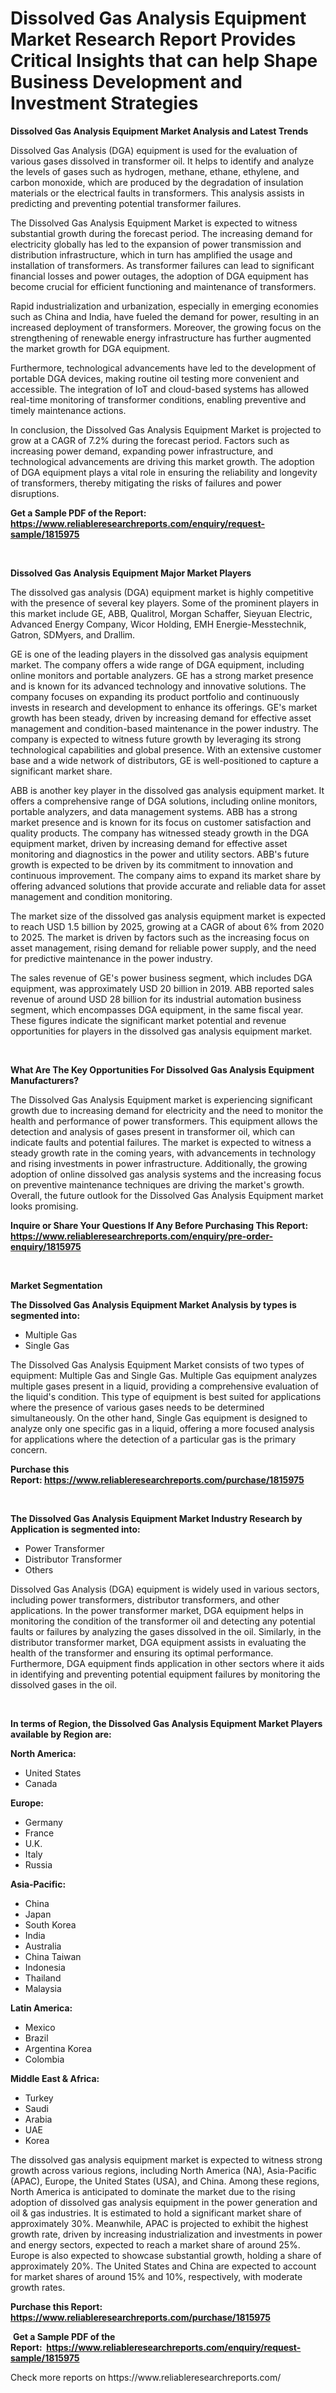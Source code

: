 <p><h1>Dissolved Gas Analysis Equipment Market Research Report Provides Critical Insights that can help Shape Business Development and Investment Strategies</h1></p><p><strong>Dissolved Gas Analysis Equipment Market Analysis and Latest Trends</strong></p>
<p><p>Dissolved Gas Analysis (DGA) equipment is used for the evaluation of various gases dissolved in transformer oil. It helps to identify and analyze the levels of gases such as hydrogen, methane, ethane, ethylene, and carbon monoxide, which are produced by the degradation of insulation materials or the electrical faults in transformers. This analysis assists in predicting and preventing potential transformer failures.</p><p>The Dissolved Gas Analysis Equipment Market is expected to witness substantial growth during the forecast period. The increasing demand for electricity globally has led to the expansion of power transmission and distribution infrastructure, which in turn has amplified the usage and installation of transformers. As transformer failures can lead to significant financial losses and power outages, the adoption of DGA equipment has become crucial for efficient functioning and maintenance of transformers.</p><p>Rapid industrialization and urbanization, especially in emerging economies such as China and India, have fueled the demand for power, resulting in an increased deployment of transformers. Moreover, the growing focus on the strengthening of renewable energy infrastructure has further augmented the market growth for DGA equipment.</p><p>Furthermore, technological advancements have led to the development of portable DGA devices, making routine oil testing more convenient and accessible. The integration of IoT and cloud-based systems has allowed real-time monitoring of transformer conditions, enabling preventive and timely maintenance actions.</p><p>In conclusion, the Dissolved Gas Analysis Equipment Market is projected to grow at a CAGR of 7.2% during the forecast period. Factors such as increasing power demand, expanding power infrastructure, and technological advancements are driving this market growth. The adoption of DGA equipment plays a vital role in ensuring the reliability and longevity of transformers, thereby mitigating the risks of failures and power disruptions.</p></p>
<p><strong>Get a Sample PDF of the Report:&nbsp; <a href="https://www.reliableresearchreports.com/enquiry/request-sample/1815975">https://www.reliableresearchreports.com/enquiry/request-sample/1815975</a></strong></p>
<p>&nbsp;</p>
<p><strong>Dissolved Gas Analysis Equipment Major Market Players</strong></p>
<p><p>The dissolved gas analysis (DGA) equipment market is highly competitive with the presence of several key players. Some of the prominent players in this market include GE, ABB, Qualitrol, Morgan Schaffer, Sieyuan Electric, Advanced Energy Company, Wicor Holding, EMH Energie-Messtechnik, Gatron, SDMyers, and Drallim.</p><p>GE is one of the leading players in the dissolved gas analysis equipment market. The company offers a wide range of DGA equipment, including online monitors and portable analyzers. GE has a strong market presence and is known for its advanced technology and innovative solutions. The company focuses on expanding its product portfolio and continuously invests in research and development to enhance its offerings. GE's market growth has been steady, driven by increasing demand for effective asset management and condition-based maintenance in the power industry. The company is expected to witness future growth by leveraging its strong technological capabilities and global presence. With an extensive customer base and a wide network of distributors, GE is well-positioned to capture a significant market share.</p><p>ABB is another key player in the dissolved gas analysis equipment market. It offers a comprehensive range of DGA solutions, including online monitors, portable analyzers, and data management systems. ABB has a strong market presence and is known for its focus on customer satisfaction and quality products. The company has witnessed steady growth in the DGA equipment market, driven by increasing demand for effective asset monitoring and diagnostics in the power and utility sectors. ABB's future growth is expected to be driven by its commitment to innovation and continuous improvement. The company aims to expand its market share by offering advanced solutions that provide accurate and reliable data for asset management and condition monitoring.</p><p>The market size of the dissolved gas analysis equipment market is expected to reach USD 1.5 billion by 2025, growing at a CAGR of about 6% from 2020 to 2025. The market is driven by factors such as the increasing focus on asset management, rising demand for reliable power supply, and the need for predictive maintenance in the power industry.</p><p>The sales revenue of GE's power business segment, which includes DGA equipment, was approximately USD 20 billion in 2019. ABB reported sales revenue of around USD 28 billion for its industrial automation business segment, which encompasses DGA equipment, in the same fiscal year. These figures indicate the significant market potential and revenue opportunities for players in the dissolved gas analysis equipment market.</p></p>
<p>&nbsp;</p>
<p><strong>What Are The Key Opportunities For Dissolved Gas Analysis Equipment Manufacturers?</strong></p>
<p><p>The Dissolved Gas Analysis Equipment market is experiencing significant growth due to increasing demand for electricity and the need to monitor the health and performance of power transformers. This equipment allows the detection and analysis of gases present in transformer oil, which can indicate faults and potential failures. The market is expected to witness a steady growth rate in the coming years, with advancements in technology and rising investments in power infrastructure. Additionally, the growing adoption of online dissolved gas analysis systems and the increasing focus on preventive maintenance techniques are driving the market's growth. Overall, the future outlook for the Dissolved Gas Analysis Equipment market looks promising.</p></p>
<p><strong>Inquire or Share Your Questions If Any Before Purchasing This Report: <a href="https://www.reliableresearchreports.com/enquiry/pre-order-enquiry/1815975">https://www.reliableresearchreports.com/enquiry/pre-order-enquiry/1815975</a></strong></p>
<p>&nbsp;</p>
<p><strong>Market Segmentation</strong></p>
<p><strong>The Dissolved Gas Analysis Equipment Market Analysis by types is segmented into:</strong></p>
<p><ul><li>Multiple Gas</li><li>Single Gas</li></ul></p>
<p><p>The Dissolved Gas Analysis Equipment Market consists of two types of equipment: Multiple Gas and Single Gas. Multiple Gas equipment analyzes multiple gases present in a liquid, providing a comprehensive evaluation of the liquid's condition. This type of equipment is best suited for applications where the presence of various gases needs to be determined simultaneously. On the other hand, Single Gas equipment is designed to analyze only one specific gas in a liquid, offering a more focused analysis for applications where the detection of a particular gas is the primary concern.</p></p>
<p><strong>Purchase this Report:&nbsp;<a href="https://www.reliableresearchreports.com/purchase/1815975">https://www.reliableresearchreports.com/purchase/1815975</a></strong></p>
<p>&nbsp;</p>
<p><strong>The Dissolved Gas Analysis Equipment Market Industry Research by Application is segmented into:</strong></p>
<p><ul><li>Power Transformer</li><li>Distributor Transformer</li><li>Others</li></ul></p>
<p><p>Dissolved Gas Analysis (DGA) equipment is widely used in various sectors, including power transformers, distributor transformers, and other applications. In the power transformer market, DGA equipment helps in monitoring the condition of the transformer oil and detecting any potential faults or failures by analyzing the gases dissolved in the oil. Similarly, in the distributor transformer market, DGA equipment assists in evaluating the health of the transformer and ensuring its optimal performance. Furthermore, DGA equipment finds application in other sectors where it aids in identifying and preventing potential equipment failures by monitoring the dissolved gases in the oil.</p></p>
<p>&nbsp;</p>
<p><strong>In terms of Region, the Dissolved Gas Analysis Equipment Market Players available by Region are:</strong></p>
<p>
    <p> <strong> North America: </strong>
        <ul>
            <li>United States</li>
            <li>Canada</li>
        </ul>
        </p> 
    <p> <strong> Europe: </strong>
        <ul>
            <li>Germany</li>
            <li>France</li>
            <li>U.K.</li>
            <li>Italy</li>
            <li>Russia</li>
        </ul>
        </p> 
    <p> <strong> Asia-Pacific: </strong>
        <ul>
            <li>China</li>
            <li>Japan</li>
            <li>South Korea</li>
            <li>India</li>
            <li>Australia</li>
            <li>China Taiwan</li>
            <li>Indonesia</li>
            <li>Thailand</li>
            <li>Malaysia</li>
        </ul>
        </p> 
    <p> <strong> Latin America: </strong>
        <ul>
            <li>Mexico</li>
            <li>Brazil</li>
            <li>Argentina Korea</li>
            <li>Colombia</li>
        </ul>
        </p> 
    <p> <strong> Middle East & Africa: </strong>
        <ul>
            <li>Turkey</li>
            <li>Saudi</li>
            <li>Arabia</li>
            <li>UAE</li>
            <li>Korea</li>
        </ul>
    </p>
    </p>
<p><p>The dissolved gas analysis equipment market is expected to witness strong growth across various regions, including North America (NA), Asia-Pacific (APAC), Europe, the United States (USA), and China. Among these regions, North America is anticipated to dominate the market due to the rising adoption of dissolved gas analysis equipment in the power generation and oil & gas industries. It is estimated to hold a significant market share of approximately 30%. Meanwhile, APAC is projected to exhibit the highest growth rate, driven by increasing industrialization and investments in power and energy sectors, expected to reach a market share of around 25%. Europe is also expected to showcase substantial growth, holding a share of approximately 20%. The United States and China are expected to account for market shares of around 15% and 10%, respectively, with moderate growth rates.</p></p>
<p><strong>Purchase this Report: <a href="https://www.reliableresearchreports.com/purchase/1815975">https://www.reliableresearchreports.com/purchase/1815975</a></strong></p>
<p>&nbsp;<strong>Get a Sample PDF of the Report:&nbsp;&nbsp;<a href="https://www.reliableresearchreports.com/enquiry/request-sample/1815975">https://www.reliableresearchreports.com/enquiry/request-sample/1815975</a></strong></p>
<p><strong></strong></p>
<p>Check more reports on https://www.reliableresearchreports.com/</p>
